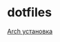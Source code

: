 # dotfiles

[Arch установка](https://github.com/nekurillril/dotfiles/blob/master/guide/arch-install.md)
